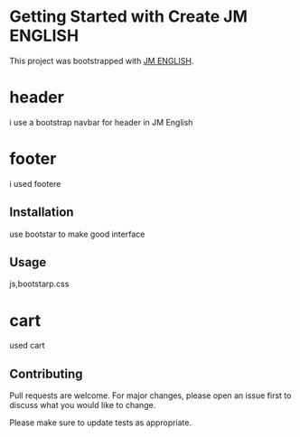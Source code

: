 # Getting Started with Create JM ENGLISH

This project was bootstrapped with [JM ENGLISH](https://github.com/facebook/create-react-app).

# header

i use a bootstrap navbar for header in JM English
# footer
i used footere

## Installation

use bootstar to make good interface


## Usage

js,bootstarp.css


# cart
 used cart

## Contributing
Pull requests are welcome. For major changes, please open an issue first to discuss what you would like to change.

Please make sure to update tests as appropriate.


